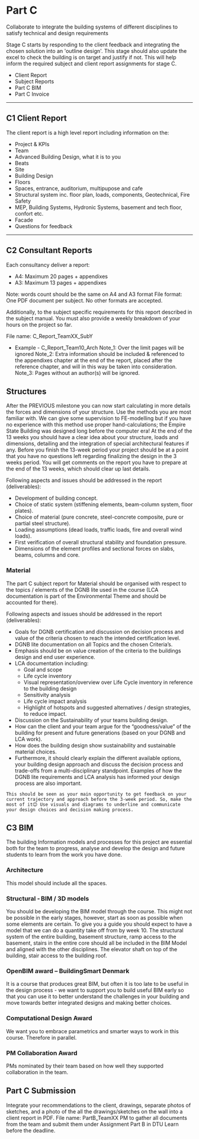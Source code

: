 # Part C

Collaborate to integrate the building systems of different disciplines to satisfy technical and design requirements 

Stage C starts by responding to the client feedback and integrating the chosen solution into an 'outline design'. This stage should also update the excel to check the building is on target and justify if not. This will help inform the required subject and client report assignments for stage C. 

* Client Report
* Subject Reports
* Part C BIM
* Part C Invoice
<hr>

## C1 Client Report
The client report is a high level report including information on the:
* Project & KPIs
* Team
* Advanced Building Design, what it is to you
* Beats
* Site
* Building Design
* Floors
* Spaces, entrance, auditorium, multipupose and cafe
* Structural system inc. floor plan, loads, components, Geotechnical, Fire Safety
* MEP, Building Systems, Hydronic Systems, basement and tech floor, confort etc.
* Facade
* Questions for feedback
<hr>


## C2 Consultant Reports
Each consultancy deliver a report:

* A4: Maximum 20 pages + appendixes
* A3: Maximum 13 pages + appendixes

Note: words count should be the same on A4 and A3 format
File format: One PDF document per subject. No other formats are accepted.

Additionally, to the subject specific requirements for this report described in the subject manual. You must also provide a weekly breakdown of your hours on the project so far.

File name: C_Report_TeamXX_SubY
* Example - C_Report_Team10_Arch
Note_1: Over the limit pages will be ignored
Note_2: Extra information should be included & referenced to the appendixes chapter at the end of the report, placed after the reference chapter, and will in this way be taken into consideration.
Note_3: Pages without an author(s) will be ignored.
  
## Structures
After the PREVIOUS milestone you can now start calculating in more details the forces and dimensions of your structure. Use the methods you are most familiar with. We can give some supervision to FE-modelling but if you have no experience with this method use proper hand-calculations; the Empire State Building was designed long before the computer era! At the end of the 13 weeks you should have a clear idea about your structure, loads and dimensions, detailing and the integration of special architectural features if any. Before you finish the 13-week period your project should be at a point that you have no questions left regarding finalizing the design in the 3 weeks period. You will get comments on the report you have to prepare at the end of the 13 weeks, which should clear up last details. 

Following aspects and issues should be addressed in the report (deliverables): 

* Development of building concept. 
* Choice of static system (stiffening elements, beam-column system, floor plates). 
* Choice of material (pure concrete, steel-concrete composite, pure or partial steel structure). 
* Loading assumptions (dead loads, traffic loads, fire and overall wind loads). 
* First verification of overall structural stability and foundation pressure. 
* Dimensions of the element profiles and sectional forces on slabs, beams, columns and core.

### Material

The part C subject report for Material should be organised with respect to the topics / elements of the DGNB lite used in the course (LCA documentation is part of the Environmental Theme and should be accounted for there).

Following aspects and issues should be addressed in the report (deliverables): 

* Goals for DGNB certification and discussion on decision process and value of the criteria chosen to reach the intended certification level.
* DGNB lite documentation on all Topics and the chosen Criteria’s.
* Emphasis should be on value creation of the criteria to the buildings design and end user experience.
* LCA documentation including:
    * Goal and scope
    * Life cycle inventory
    * Visual representation/overview over Life Cycle inventory in reference to the building design
    * Sensitivity analysis
    * Life cycle impact analysis
    * Highlight of hotspots and suggested alternatives / design strategies, to reduce impact.
* Discussion on the Sustainability of your teams building design.
* How can the client and your team argue for the “goodness/value” of the building for present and future generations (based on your DGNB and LCA work).
* How does the building design show sustainability and sustainable material choices.
* Furthermore, it should clearly explain the different available options, your building design approach and discuss the decision process and trade-offs from a multi-disciplinary standpoint. Examples of how the DGNB lite requirements and LCA analysis has informed your design process are also important.

```{hint}
This should be seen as your main opportunity to get feedback on your current trajectory and approach before the 3-week period. So, make the most of it😊 Use visuals and diagrams to underline and communicate your design choices and decision making process.
```

## C3 BIM 
The building Information models and processes for this project are essential both for the team to progress, analyse and develop the design and future students to learn from the work you have done.

### Architecture
This model should include all the spaces. 

### Structural - BIM / 3D models 

You should be developing the BIM model through the course. This might not be possible in the early stages, however, start as soon as possible when some elements are certain. To give you a guide you should expect to have a model that we can do a quantity take off from by week 10. The structural system of the entire building, basement structure, ramp access to the basement, stairs in the entire core should all be included in the BIM Model and aligned with the other disciplines. The elevator shaft on top of the building, stair access to the building roof. 

### OpenBIM award – BuildingSmart Denmark 
It is a course that produces great BIM, but often it is too late to be useful in the design process - we want to support you to build useful BIM early so that you can use it to better understand the challenges in your building and move towards better integrated designs and making better choices. 

### Computational Design Award
We want you to embrace parametrics and smarter ways to work in this course. Therefore in parallel. 

### PM Collaboration Award
PMs nominated by their team based on how well they supported collaboration in the team. 

## Part C Submission
Integrate your recommendations to the client, drawings, separate photos of sketches, and a photo of the all the drawings/sketches on the wall into a client report in PDF. File name: PartB_TeamXX
PM to gather all documents from the team and submit them under Assignment Part B in DTU Learn before the deadline. 


